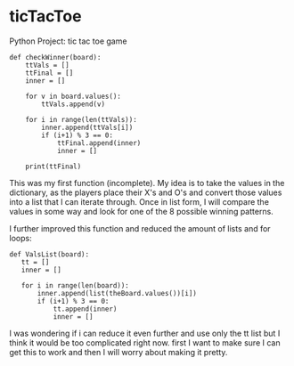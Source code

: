 # ticTacToe
Python Project: tic tac toe game


```
def checkWinner(board):
    ttVals = []
    ttFinal = []
    inner = []

    for v in board.values():
        ttVals.append(v)

    for i in range(len(ttVals)):
        inner.append(ttVals[i])
        if (i+1) % 3 == 0:
            ttFinal.append(inner)
            inner = []

    print(ttFinal)
 ```
    
  This was my first function (incomplete). My idea is to take the values in the dictionary, 
  as the players place their X's and O's and convert those values into a list that I can
  iterate through. Once in list form, I will compare the values in some way and look for
  one of the 8 possible winning patterns.
 
 I further improved this function and reduced the amount of lists and for loops:
 
 ```
 def ValsList(board):
    tt = []
    inner = []

    for i in range(len(board)):
        inner.append(list(theBoard.values())[i])
        if (i+1) % 3 == 0:
            tt.append(inner)
            inner = []
  ```
 
 I was wondering if i can reduce it even further and use only the tt list but I think it would 
 be too complicated right now. first I want to make sure I can get this to work and then
 I will worry about making it pretty.
 
 

